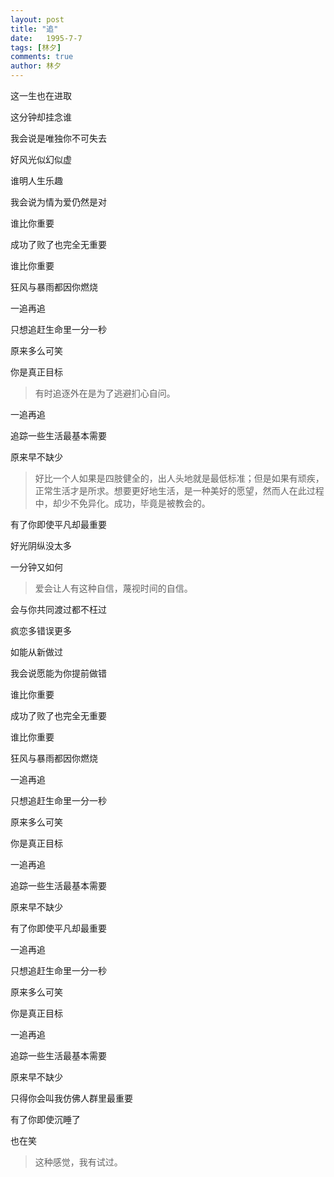 ```yaml
---
layout: post
title: "追"
date:   1995-7-7
tags: [林夕]
comments: true
author: 林夕
---
```


这一生也在进取

这分钟却挂念谁

我会说是唯独你不可失去

好风光似幻似虚

谁明人生乐趣

我会说为情为爱仍然是对

谁比你重要

成功了败了也完全无重要

谁比你重要

狂风与暴雨都因你燃烧

一追再追

只想追赶生命里一分一秒

原来多么可笑

你是真正目标

>有时追逐外在是为了逃避扪心自问。

一追再追

追踪一些生活最基本需要

原来早不缺少

>好比一个人如果是四肢健全的，出人头地就是最低标准；但是如果有顽疾，正常生活才是所求。想要更好地生活，是一种美好的愿望，然而人在此过程中，却少不免异化。成功，毕竟是被教会的。

有了你即使平凡却最重要

好光阴纵没太多

一分钟又如何

>爱会让人有这种自信，蔑视时间的自信。

会与你共同渡过都不枉过

疯恋多错误更多

如能从新做过

我会说愿能为你提前做错

谁比你重要

成功了败了也完全无重要

谁比你重要

狂风与暴雨都因你燃烧

一追再追

只想追赶生命里一分一秒

原来多么可笑

你是真正目标

一追再追

追踪一些生活最基本需要

原来早不缺少

有了你即使平凡却最重要

一追再追

只想追赶生命里一分一秒

原来多么可笑

你是真正目标

一追再追

追踪一些生活最基本需要

原来早不缺少

只得你会叫我仿佛人群里最重要

有了你即使沉睡了

也在笑

>这种感觉，我有试过。
